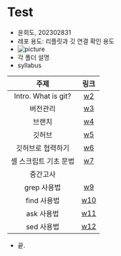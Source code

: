 # Test

 - 윤희도, 202302831
 - 레포 용도: 리플릿과 깃 연결 확인 용도
 - ![picture](https://ifh.cc/g/o5aamW.jpg)
 - 각 폴더 설명
 - syllabus

|주제|링크|
|:---:|:---:|
|Intro. What is git?|[w2]()|
|버전관리|[w3]()|
|브랜치|[w4]()|
|깃허브|[w5]()|
|깃허브로 협력하기|[w6]()|
|셸 스크립트 기초 문법|[w7]()|
|중간고사|||-||
|grep 사용법|[w9]()|
|find 사용법|[w10]()|
|ask 사용법|[w11]()|
|sed 사용법|[w12]()|

 - 끝.
